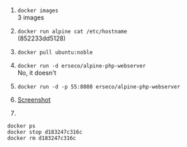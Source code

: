 ﻿1. `docker images`  
   3 images

2. `docker run alpine cat /etc/hostname`  
   (852233dd5128)

3. `docker pull ubuntu:noble`

4. `docker run -d erseco/alpine-php-webserver`  
   No, it doesn't

5. `docker run -d -p 55:8080 erseco/alpine-php-webserver`

6. [Screenshot](Q6.png)

7.

```
docker ps
docker stop d183247c316c
docker rm d183247c316c
```
